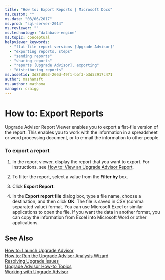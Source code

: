 ```yaml
---
title: "How to: Export Reports | Microsoft Docs"
ms.custom: ""
ms.date: "03/06/2017"
ms.prod: "sql-server-2014"
ms.reviewer: ""
ms.technology: "database-engine"
ms.topic: conceptual
helpviewer_keywords: 
  - "flat-file report versions [Upgrade Advisor]"
  - "exporting reports, steps"
  - "sending reports"
  - "sharing reports"
  - "reports [Upgrade Advisor], exporting"
  - "distributing reports"
ms.assetid: 3d8fd063-266d-49f1-bbf3-b3d53917c471
author: mashamsft
ms.author: mathoma
manager: craigg
---
```

# How to: Export Reports
  Upgrade Advisor Report Viewer enables you to export a flat-file version of the report. This enables you to work with the information in a spreadsheet or word processing document, or to e-mail the information to other people.  
  
### To export a report  
  
1.  In the report viewer, display the report that you want to export. For instructions, see [How to: View an Upgrade Advisor Report](../../../2014/sql-server/install/how-to-view-an-upgrade-advisor-report.md).  
  
2.  To filter the report, select a value from the **Filter by** box.  
  
3.  Click **Export Report**.  
  
4.  In the **Export report file** dialog box, type a file name, choose a destination, and then click **OK**. The file is saved in CSV (comma separated value) format. You can use Microsoft Excel or similar applications to open the file. If you want the data in another format, you can copy the information from Excel into Microsoft Word or other applications.  
  
## See Also  
 [How to: Launch Upgrade Advisor](../../../2014/sql-server/install/how-to-launch-upgrade-advisor.md)   
 [How to: Run the Upgrade Advisor Analysis Wizard](../../../2014/sql-server/install/how-to-run-the-upgrade-advisor-analysis-wizard.md)   
 [Resolving Upgrade Issues](../../../2014/sql-server/install/resolving-upgrade-issues.md)   
 [Upgrade Advisor How-to Topics](../../../2014/sql-server/install/upgrade-advisor-how-to-topics.md)   
 [Working with Upgrade Advisor](../../../2014/sql-server/install/working-with-upgrade-advisor.md)  
  
  

